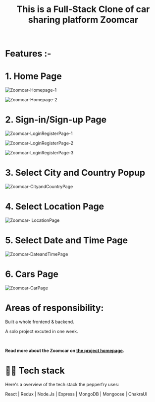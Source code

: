 
<div align='center'>
  
<br />
  
<br />
  
  <h1>This is a Full-Stack Clone of car sharing platform Zoomcar</h1>
  
</div>

<br />

# Features :-

#      1. Home Page 
  
  ![Zoomcar-Homepage-1](https://user-images.githubusercontent.com/97458281/185588893-5445835c-5b2e-4780-87f6-47d9f21ddc31.png)

  ![Zoomcar-Homepage-2](https://user-images.githubusercontent.com/97458281/185588897-98836dff-1586-4404-b19c-88201bf9917b.png)



#    2. Sign-in/Sign-up Page


  ![Zoomcar-LoginRegisterPage-1](https://user-images.githubusercontent.com/97458281/185588936-823b4654-de5a-4eae-acc5-29507aa583c5.png)

  ![Zoomcar-LoginRegisterPage-2](https://user-images.githubusercontent.com/97458281/185588960-b01df490-105b-469b-979c-285f56ada10a.png)

  ![Zoomcar-LoginRegisterPage-3](https://user-images.githubusercontent.com/97458281/185588987-1432943f-022e-4fa4-a733-f3497cc3e56a.png)


#     3. Select City and Country Popup

  ![Zoomcar-CityandCountryPage](https://user-images.githubusercontent.com/97458281/185589391-957ab3ed-a301-4fba-8dfa-c9191b34e859.png)

#      4. Select Location Page

  ![Zoomcar- LocationPage](https://user-images.githubusercontent.com/97458281/185589510-94276e3a-3633-4978-9810-6ee8a0894a0e.png)


#      5. Select Date and Time Page

  ![Zoomcar-DateandTimePage](https://user-images.githubusercontent.com/97458281/185589659-a520cf5d-62e5-4b38-8970-c9c920393aae.png)

#      6. Cars Page

  ![Zoomcar-CarPage](https://user-images.githubusercontent.com/97458281/185589796-d51fefd2-e724-4438-b504-be918b512557.png)

   
# Areas of responsibility:

  Built a whole frontend & backend.

A solo project excuted in one week.



<br />

**Read more about the Zoomcar  on [the project homepage](https://en.wikipedia.org/wiki/pepperfry).**

# 👨‍💻 Tech stack

Here's a overview of the tech stack the pepperfry uses:

React | Redux | Node.Js | Express | MongoDB | Mongoose | ChakraUI



